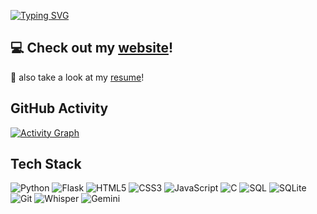 [![Typing SVG](https://readme-typing-svg.demolab.com?font=Fira+Code&size=24&duration=4000&pause=1000&color=1B607E&vCenter=true&width=435&lines=Dhanika+Botejue;Grade+10+IB+Student;CS50x+Alumnus;Always+learning+new+things;Praying+for+UW+acceptance%F0%9F%99%8F)](https://git.io/typing-svg)

## 💻 Check out my [website](https://dhanikabotejue.vercel.app/)!

📄 also take a look at my [resume](https://dhanikabotejue.vercel.app/assets/pdf/Dhanika-Botejue.pdf)!

## GitHub Activity
[![Activity Graph](https://github-readme-activity-graph.vercel.app/graph?username=Dhanika-Botejue&custom_title=Dhanika's%20Activity%20Graph&bg_color=0D1117&color=1B607E&line=58a6ff&point=58a6ff&area=true&theme=react-dark)](https://github.com/ashutosh00710/github-readme-activity-graph)

## Tech Stack
![Python](https://img.shields.io/badge/Python-3776AB?style=for-the-badge&logo=python&logoColor=white)
![Flask](https://img.shields.io/badge/Flask-000000?style=for-the-badge&logo=flask&logoColor=white)
![HTML5](https://img.shields.io/badge/HTML5-E34F26?style=for-the-badge&logo=html5&logoColor=white)
![CSS3](https://img.shields.io/badge/CSS3-1572B6?style=for-the-badge&logo=css3&logoColor=white)
![JavaScript](https://img.shields.io/badge/JavaScript-F7DF1E?style=for-the-badge&logo=javascript&logoColor=black)
![C](https://img.shields.io/badge/C-00599C?style=for-the-badge&logo=c&logoColor=white)
![SQL](https://img.shields.io/badge/SQL-4479A1?style=for-the-badge&logoColor=white)
![SQLite](https://img.shields.io/badge/SQLite-07405E?style=for-the-badge&logo=sqlite&logoColor=white)
![Git](https://img.shields.io/badge/Git-F05032?style=for-the-badge&logo=git&logoColor=white)
![Whisper](https://img.shields.io/badge/Whisper-412991?style=for-the-badge&logo=openai&logoColor=white)
![Gemini](https://img.shields.io/badge/Gemini_AI-4285F4?style=for-the-badge&logo=google&logoColor=white)
